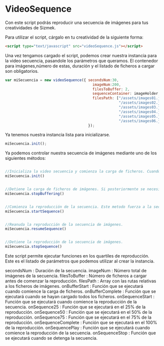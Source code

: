 # VideoSequence
Con este script podrás reproducir una secuencia de imágenes para tus creatividades de Sizmek.

Para utilizar el script, cárgalo en tu creatividad de la siguiente forma:

```html
<script type="text/javascript" src="videoSequence.js"></script>
``` 

Una vez tengamos cargado el script, podemos crear nuestra instancia para la video secuencia, pasandole los parámetros que queramos. El contenedor para imágenes,número de estas, duración y el listado de ficheros a cargar son obligatorios.

```javascript
var miSecuencia = new videoSequence({ secondsNum:30,
                                        imageNum:200,
                                        filesToBuffer: 2,
                                        sequenceContainer: imageHolder,
                                        filesPath: ["/assets/images01.js",
                                                    "/assets/images02.js",
                                                    "/assets/images03.js",
                                                    "/assets/images04.js",
                                                    "/assets/images05.js",
                                                    "/assets/images06.js"]
                                      });
```

Ya tenemos nuestra instancia lista para inicializarse. 

```javascript
miSecuencia.init();
```

Ya podemos controlar nuestra secuencia de imágenes mediante uno de los siguientes métodos:

```javascript

//Inicializa la video secuencia y comienza la carga de ficheros. Cuando se han cargado el numero de ficheros marcados por la propiedad filesToBuffer comienza la reproducción de la secuencia.
miSecuencia.init()


//Detiene la carga de ficheros de imágenes. Si posteriormente se necesita utilizar la video secuencia habría que volver a inicializarla con el método init().
miSecuencia.stopBuffering()


//Comienza la reproducción de la secuencia. Este metodo fuerza a la secuencia a mostrarse incluso si no se han cargado el número de ficheros marcados por la propiedad filesToBuffer, sólo se recomienda su uso cuando estamos seguros de tener nuestras imágenes disponibles.
miSecuencia.startSequence()


//Reanuda la reproducción de la secuencia de imágenes.
miSecuencia.resumeSequence()


//Detiene la reproducción de la secuencia de imágenes.
miSecuencia.stopSequence()


```


Este script permite ejecutar funciones en los quartiles de reproducción. Este es el listado de parámetros que podemos utilizar al crear la instancia.

secondsNum : Duración de la secuencia.
imageNum : Número total de imágenes de la secuencia.
filesToBuffer : Número de ficheros a cargar antes de comenzar la reproducción.
filesPath :	Array con las rutas relativas a los ficheros de imágenes.
onBufferStart : Función que se ejecutará cuando comience la carga de ficheros.
onBufferComplete : Función que se ejecutará cuando se hayan cargado todos los ficheros.
onSequenceStart : Función que se ejecutará cuando comience la reproducción de la secuencia.
onSequence25 : Función que se ejecutará en el 25% de la reproducción.
onSequence50 : Función que se ejecutará en el 50% de la reproducción.
onSequence75 : Función que se ejecutará en el 75% de la reproducción.
onSequenceComplete : Función que se ejecutará en el 100% de la reproducción.
onSequencePlay : Función que se ejecutará cuando comience la reproducción de la secuencia.
onSequenceStop : Función que se ejecutará cuando se detenga la secuencia.




